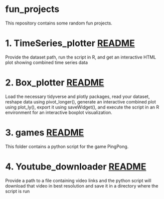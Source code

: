 # fun_projects

This repository contains some random fun projects.

# 1. TimeSeries_plotter [README](https://github.com/shivanshss/fun_projects/blob/main/TimeSeries_plotter/TimeSeries_plotter.README)

Provide the dataset path, run the script in R, and get an interactive HTML plot showing combined time series data

# 2. Box_plotter [README](https://github.com/shivanshss/fun_projects/blob/main/box_plotter/box_plotter.README)

Load the necessary tidyverse and plotly packages, read your dataset, reshape data using pivot_longer(), generate an interactive combined plot using plot_ly(), export it using saveWidget(), and execute the script in an R environment for an interactive boxplot visualization.

# 3. games [README](https://github.com/shivanshss/fun_projects/blob/main/games/PingPong.README)

This folder contains a python script for the game PingPong.

# 4. Youtube_downloader [README](https://github.com/shivanshss/fun_projects/blob/main/youtube_downloader/youtube_downloader.README)

Provide a path to a file containing video links and the python script will download that video in best resolution and save it in a directory where the script is run
